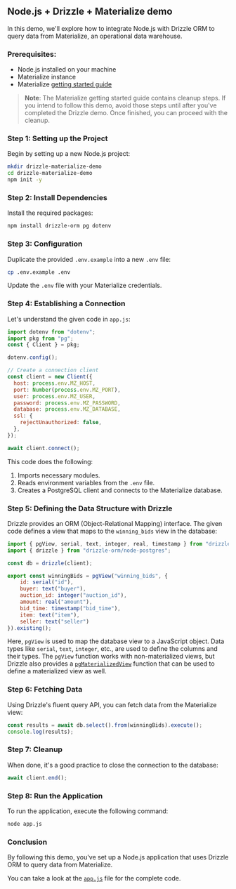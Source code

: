 ## Node.js + Drizzle + Materialize demo

In this demo, we'll explore how to integrate Node.js with Drizzle ORM to query data from Materialize, an operational data warehouse.

### Prerequisites:

-   Node.js installed on your machine
-   Materialize instance
-   Materialize [getting started guide](https://materialize.com/docs/get-started/quickstart/)

> **Note**: The Materialize getting started guide contains cleanup steps. If you intend to follow this demo, avoid those steps until after you've completed the Drizzle demo. Once finished, you can proceed with the cleanup.

### Step 1: Setting up the Project

Begin by setting up a new Node.js project:

```bash
mkdir drizzle-materialize-demo
cd drizzle-materialize-demo
npm init -y
```

### Step 2: Install Dependencies

Install the required packages:

```bash
npm install drizzle-orm pg dotenv
```

### Step 3: Configuration

Duplicate the provided `.env.example` into a new `.env` file:

```bash
cp .env.example .env
```

Update the `.env` file with your Materialize credentials.

### Step 4: Establishing a Connection

Let's understand the given code in `app.js`:

```js
import dotenv from "dotenv";
import pkg from "pg";
const { Client } = pkg;

dotenv.config();

// Create a connection client
const client = new Client({
  host: process.env.MZ_HOST,
  port: Number(process.env.MZ_PORT),
  user: process.env.MZ_USER,
  password: process.env.MZ_PASSWORD,
  database: process.env.MZ_DATABASE,
  ssl: {
    rejectUnauthorized: false,
  },
});

await client.connect();
```

This code does the following:

1.  Imports necessary modules.
2.  Reads environment variables from the `.env` file.
3.  Creates a PostgreSQL client and connects to the Materialize database.

### Step 5: Defining the Data Structure with Drizzle

Drizzle provides an ORM (Object-Relational Mapping) interface. The given code defines a view that maps to the `winning_bids` view in the database:

```js
import { pgView, serial, text, integer, real, timestamp } from "drizzle-orm/pg-core";
import { drizzle } from "drizzle-orm/node-postgres";

const db = drizzle(client);

export const winningBids = pgView("winning_bids", {
    id: serial("id"),
    buyer: text("buyer"),
    auction_id: integer("auction_id"),
    amount: real("amount"),
    bid_time: timestamp("bid_time"),
    item: text("item"),
    seller: text("seller")
}).existing();
```

Here, `pgView` is used to map the database view to a JavaScript object. Data types like `serial`, `text`, `integer`, etc., are used to define the columns and their types. The `pgView` function works with non-materialized views, but Drizzle also provides a [`pgMaterializedView`](https://orm.drizzle.team/docs/views#materialized-views) function that can be used to define a materialized view as well.

### Step 6: Fetching Data

Using Drizzle's fluent query API, you can fetch data from the Materialize view:

```js
const results = await db.select().from(winningBids).execute();
console.log(results);
```

### Step 7: Cleanup

When done, it's a good practice to close the connection to the database:

```js
await client.end();
```

### Step 8: Run the Application

To run the application, execute the following command:

```bash
node app.js
```

### Conclusion

By following this demo, you've set up a Node.js application that uses Drizzle ORM to query data from Materialize.

You can take a look at the [`app.js`](app.js) file for the complete code.
